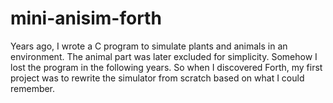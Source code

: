 # mini-anisim-forth
Years ago, I wrote a C program to simulate plants and animals in an environment. The animal part was later excluded for simplicity. Somehow I lost the program in the following years. So when I discovered Forth, my first project was to rewrite the simulator from scratch based on what I could remember.
